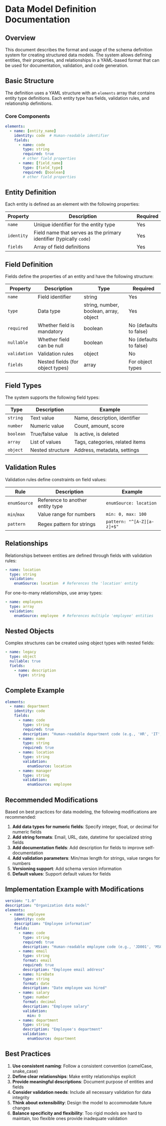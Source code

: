 # Data Model Definition Documentation

## Overview

This document describes the format and usage of the schema definition system for creating structured data models. The system allows defining entities, their properties, and relationships in a YAML-based format that can be used for documentation, validation, and code generation.

## Basic Structure

The definition uses a YAML structure with an `elements` array that contains entity type definitions. Each entity type has fields, validation rules, and relationship definitions.

### Core Components

```yaml
elements:
  - name: [entity_name]
    identity: code  # Human-readable identifier
    fields:
      - name: code
        type: string
        required: true
        # other field properties
      - name: [field_name]
        type: [field_type]
        required: [boolean]
        # other field properties
```

## Entity Definition

Each entity is defined as an element with the following properties:

| Property | Description | Required |
|----------|-------------|----------|
| `name` | Unique identifier for the entity type | Yes |
| `identity` | Field name that serves as the primary identifier (typically `code`) | Yes |
| `fields` | Array of field definitions | Yes |

## Field Definition

Fields define the properties of an entity and have the following structure:

| Property | Description | Type | Required |
|----------|-------------|------|----------|
| `name` | Field identifier | string | Yes |
| `type` | Data type | string, number, boolean, array, object | Yes |
| `required` | Whether field is mandatory | boolean | No (defaults to false) |
| `nullable` | Whether field can be null | boolean | No (defaults to false) |
| `validation` | Validation rules | object | No |
| `fields` | Nested fields (for object types) | array | For object types |

## Field Types

The system supports the following field types:

| Type | Description | Example |
|------|-------------|---------|
| `string` | Text value | Name, description, identifier |
| `number` | Numeric value | Count, amount, score |
| `boolean` | True/false value | Is active, is deleted |
| `array` | List of values | Tags, categories, related items |
| `object` | Nested structure | Address, metadata, settings |

## Validation Rules

Validation rules define constraints on field values:

| Rule | Description | Example |
|------|-------------|---------|
| `enumSource` | Reference to another entity type | `enumSource: location` |
| `min`/`max` | Value range for numbers | `min: 0, max: 100` |
| `pattern` | Regex pattern for strings | `pattern: "^[A-Z][a-z]+$"` |

## Relationships

Relationships between entities are defined through fields with validation rules:

```yaml
- name: location
  type: string
  validation:
    enumSource: location  # References the 'location' entity
```

For one-to-many relationships, use array types:

```yaml
- name: employees
  type: array
  validation:
    enumSource: employee  # References multiple 'employee' entities
```

## Nested Objects

Complex structures can be created using object types with nested fields:

```yaml
- name: legacy
  type: object
  nullable: true
  fields:
    - name: description
      type: string
```

## Complete Example

```yaml
elements:
  - name: department
    identity: code
    fields:
      - name: code
        type: string
        required: true
        description: "Human-readable department code (e.g., 'HR', 'IT', 'FIN')"
      - name: name
        type: string
        required: true
      - name: location
        type: string
        validation:
          enumSource: location
      - name: manager
        type: string
        validation:
          enumSource: employee
```

## Recommended Modifications

Based on best practices for data modeling, the following modifications are recommended:

1. **Add data types for numeric fields**: Specify integer, float, or decimal for numeric fields
2. **Add string formats**: Email, URL, date, datetime for specialized string fields
3. **Add documentation fields**: Add description for fields to improve self-documentation
4. **Add validation parameters**: Min/max length for strings, value ranges for numbers
5. **Versioning support**: Add schema version information
6. **Default values**: Support default values for fields

## Implementation Example with Modifications

```yaml
version: "1.0"
description: "Organization data model"
elements:
  - name: employee
    identity: code
    description: "Employee information"
    fields:
      - name: code
        type: string
        required: true
        description: "Human-readable employee code (e.g., 'JD001', 'MS042')"
      - name: email
        type: string
        format: email
        required: true
        description: "Employee email address"
      - name: hireDate
        type: string
        format: date
        description: "Date employee was hired"
      - name: salary
        type: number
        format: decimal
        description: "Employee salary"
        validation:
          min: 0
      - name: department
        type: string
        description: "Employee's department"
        validation:
          enumSource: department
```

## Best Practices

1. **Use consistent naming**: Follow a consistent convention (camelCase, snake_case)
2. **Define clear relationships**: Make entity relationships explicit
3. **Provide meaningful descriptions**: Document purpose of entities and fields
4. **Consider validation needs**: Include all necessary validation for data integrity
5. **Think about extensibility**: Design the model to accommodate future changes
6. **Balance specificity and flexibility**: Too rigid models are hard to maintain, too flexible ones provide inadequate validation
